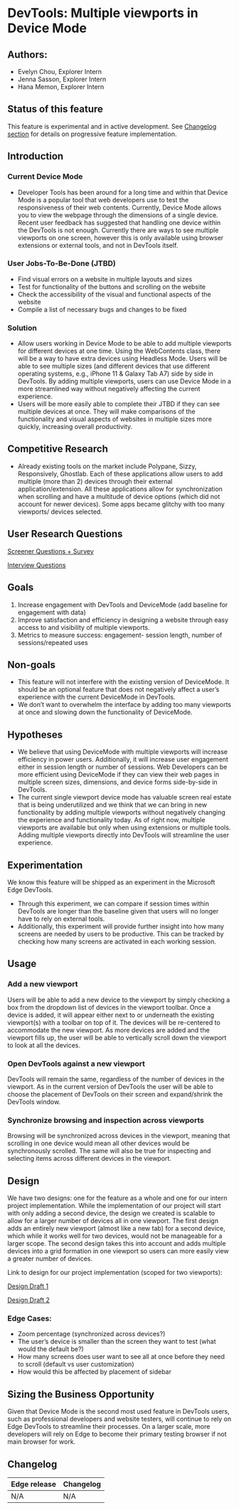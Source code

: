 # DevTools: Multiple viewports in Device Mode

## Authors:
-	Evelyn Chou, Explorer Intern 
-	Jenna Sasson, Explorer Intern 
-	Hana Memon, Explorer Intern


## Status of this feature
This feature is experimental and in active development. See [Changelog section](#changelog) for details on progressive feature implementation.

## Introduction

### Current Device Mode
- Developer Tools has been around for a long time and within that Device Mode is a popular tool that web developers use to test the responsiveness of their web contents. Currently, Device Mode allows you to view the webpage through the dimensions of a single device. Recent user feedback has suggested that handling one device within the DevTools is not enough. Currently there are ways to see multiple viewports on one screen, however this is only available using browser extensions or external tools, and not in DevTools itself. 

### User Jobs-To-Be-Done (JTBD)
- Find visual errors on a website in multiple layouts and sizes
- Test for functionality of the buttons and scrolling on the website
- Check the accessibility of the visual and functional aspects of the website
- Compile a list of necessary bugs and changes to be fixed


### Solution 
- Allow users working in Device Mode to be able to add multiple viewports for different devices at one time. Using the WebContents class, there will be a way to have extra devices using Headless Mode. Users will be able to see multiple sizes (and different devices that use different operating systems, e.g., iPhone 11 & Galaxy Tab A7) side by side in DevTools. By adding multiple viewports, users can use Device Mode in a more streamlined way without negatively affecting the current experience.
- Users will be more easily able to complete their JTBD if they can see multiple devices at once. They will make comparisons of the functionality and visual aspects of websites in multiple sizes more quickly, increasing overall productivity. 
  
## Competitive Research 
- Already existing tools on the market include Polypane, Sizzy, Responsively, Ghostlab. Each of these applications allow users to add multiple (more than 2) devices through their external application/extension. All these applications allow for synchronization when scrolling and have a multitude of device options (which did not account for newer devices). Some apps became glitchy with too many viewports/ devices selected. 

## User Research Questions 

[Screener Questions + Survey](https://microsoft-my.sharepoint.com/:w:/p/t-hanamemon/EahoFhbI56JJrN052d8hN6YBRjnWxo-iYq4p0gzkas8gUg?e=xN2Bbg)

[Interview Questions](https://microsoft-my.sharepoint.com/:w:/p/t-jsasson/EZoeus5WUIdNk_PburF-oloBb_9T3tIBeaeSa_2nPcKskQ?e=rgmMSA)

## Goals
1.	Increase engagement  with DevTools and DeviceMode (add baseline for engagement with data)
2.	Improve satisfaction and efficiency in designing a website through easy access to and visibility of multiple viewports.
3.	Metrics to measure success: engagement- session length, number of sessions/repeated uses

## Non-goals

- This feature will not interfere with the existing version of DeviceMode. It should be an optional feature that does not negatively affect a user’s experience with the current DeviceMode in DevTools.
- We don’t want to overwhelm the interface by adding too many viewports at once and slowing down the functionality of DeviceMode.


## Hypotheses
- We believe that using DeviceMode with multiple viewports will increase efficiency in power users. Additionally, it will increase user engagement either in session length or number of sessions. Web Developers can be more efficient using DeviceMode if they can view their web pages in multiple screen sizes, dimensions, and device forms side-by-side in DevTools. 
- The current single viewport device mode has valuable screen real estate that is being underutilized and we think that we can bring in new functionality by adding multiple viewports without negatively changing the experience and functionality today. As of right now, multiple viewports are available but only when using extensions or multiple tools. Adding multiple viewports directly into DevTools will streamline the user experience.


## Experimentation
We know this feature will be shipped as an experiment in the Microsoft Edge DevTools. 
-	Through this experiment, we can compare if session times within DevTools are longer than the baseline given that users will no longer have to rely on external tools. 
-	Additionally, this experiment will provide further insight into how many screens are needed by users to be productive. This can be tracked by checking how many screens are activated in each working session. 

## Usage

### Add a new viewport
Users will be able to add a new device to the viewport by simply checking a box from the dropdown list of devices in the viewport toolbar. Once a device is added, it will appear either next to or underneath the existing viewport(s) with a toolbar on top of it. The devices will be re-centered to accommodate the new viewport. As more devices are added and the viewport fills up, the user will be able to vertically scroll down the viewport to look at all the devices.

### Open DevTools against a new viewport
DevTools will remain the same, regardless of the number of devices in the viewport. As in the current version of DevTools the user will be able to choose the placement of DevTools on their screen and expand/shrink the DevTools window.

### Synchronize browsing and inspection across viewports
Browsing will be synchronized across devices in the viewport, meaning that scrolling in one device would mean all other devices would be synchronously scrolled. The same will also be true for inspecting and selecting items across different devices in the viewport.

## Design
We have two designs: one for the feature as a whole and one for our intern project implementation. While the implementation of our project will start with only adding a second device, the design we created is scalable to allow for a larger number of devices all in one viewport. The first design adds an entirely new viewport (almost like a new tab) for a second device, which while it works well for two devices, would not be manageable for a larger scope. The second design takes this into account and adds multiple devices into a grid formation in one viewport so users can more easily view a greater number of devices.

Link to design for our project implementation (scoped for two viewports): 

[Design Draft 1](#https://microsoft-my.sharepoint.com/:b:/p/t-hanamemon/Ef3fIWdbAHpLigegfGOgx_IBmWO8e6FayqVmvkjALdJwiw?e=tmLd9C)

[Design Draft 2](#https://microsoft-my.sharepoint.com/:b:/p/t-evelynchou/ESm5uGXiKZ5KmAgAXnTuTlsBO0llV8PjQa5_VkAHZB3aVg?e=OQ6Kgh)

### Edge Cases:
- Zoom percentage (synchronized across devices?)
- The user’s device is smaller than the screen they want to test (what would the default be?)
- How many screens does user want to see all at once before they need to scroll (default vs user customization)
- How would this be affected by placement of sidebar 

## Sizing the Business Opportunity
Given that Device Mode is the second most used feature in DevTools users, such as professional developers and website testers, will continue to rely on Edge DevTools to streamline their processes. On a larger scale, more developers will rely on Edge to become their primary testing browser if not main browser for work. 


## Changelog

| Edge release | Changelog                                               |
|--------------|---------------------------------------------------------|
| N/A          | N/A                                                     |